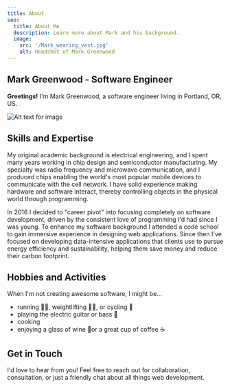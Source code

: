 ```yaml
---
title: About
seo:
  title: About Me
  description: Learn more about Mark and his background.
  image:
    src: '/Mark_wearing_vest.jpg'
    alt: Headshot of Mark Greenwood
---
```

## Mark Greenwood - Software Engineer

**Greetings!** I'm Mark Greenwood, a software engineer living in Portland, OR, US.

![Alt text for image](/Mark_wearing_vest.jpg)

## Skills and Expertise

My original academic background is electrical engineering, and I spent many years 
working in chip design and semiconductor manufacturing. My specialty was radio frequency and 
microwave communication, and I produced chips enabling the world's most popular
mobile devices to communicate with the cell network. I have solid experience making 
hardware and software interact, thereby controlling objects in the physical world through programming.

In 2016 I decided to "career pivot" into focusing completely on software development, driven by the consistent
love of programming I'd had since I was young. To enhance my software background I attended a code school
to gain immersive experience in designing web applications. Since then I've focused on developing data-intensive applications that
clients use to pursue energy efficiency and sustainability, helping them save money and reduce their carbon footprint.

## Hobbies and Activities
When I'm not creating awesome software, I might be...
- running 🏃‍♂️, weightlifting 🏋️‍♀️, or cycling 🚴
- playing the electric guitar or bass 🎸
- cooking
- enjoying a glass of wine 🍷or a great cup of coffee ☕️

## Get in Touch

I'd love to hear from you! Feel free to reach out for collaboration, consultation, or just a friendly chat about all things web development.